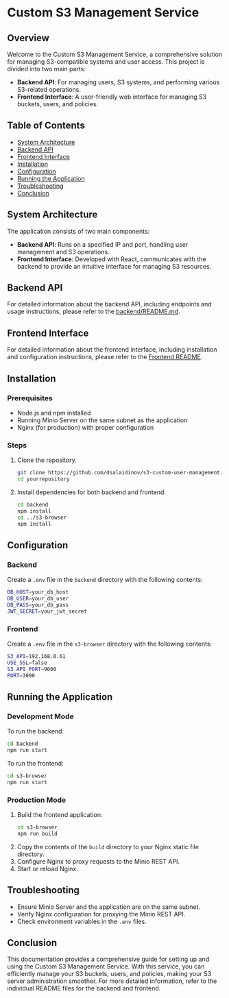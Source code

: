 # Custom S3 Management Service

## Overview
Welcome to the Custom S3 Management Service, a comprehensive solution for managing S3-compatible systems and user access. This project is divided into two main parts:
- **Backend API**: For managing users, S3 systems, and performing various S3-related operations.
- **Frontend Interface**: A user-friendly web interface for managing S3 buckets, users, and policies.

## Table of Contents
- [System Architecture](#system-architecture)
- [Backend API](#backend-api)
- [Frontend Interface](#frontend-interface)
- [Installation](#installation)
- [Configuration](#configuration)
- [Running the Application](#running-the-application)
- [Troubleshooting](#troubleshooting)
- [Conclusion](#conclusion)

## System Architecture
The application consists of two main components:

- **Backend API**: Runs on a specified IP and port, handling user management and S3 operations.
- **Frontend Interface**: Developed with React, communicates with the backend to provide an intuitive interface for managing S3 resources.

## Backend API
For detailed information about the backend API, including endpoints and usage instructions, please refer to the [backend/README.md](https://github.com/dsalaidinov/s3-custom-user-management/tree/backend?tab=readme-ov-file).

## Frontend Interface
For detailed information about the frontend interface, including installation and configuration instructions, please refer to the [Frontend README](https://github.com/dsalaidinov/s3-custom-user-management/tree/s3-browser?tab=readme-ov-file).

## Installation
### Prerequisites
- Node.js and npm installed
- Running Minio Server on the same subnet as the application
- Nginx (for production) with proper configuration

### Steps
1. Clone the repository.
    ```sh
    git clone https://github.com/dsalaidinov/s3-custom-user-management.git
    cd yourrepository
    ```
2. Install dependencies for both backend and frontend.
    ```sh
    cd backend
    npm install
    cd ../s3-browser
    npm install
    ```

## Configuration
### Backend
Create a `.env` file in the `backend` directory with the following contents:
```sh
DB_HOST=your_db_host
DB_USER=your_db_user
DB_PASS=your_db_pass
JWT_SECRET=your_jwt_secret
```

### Frontend
Create a `.env` file in the `s3-browser` directory with the following contents:
```sh
S3_API=192.168.0.61
USE_SSL=false
S3_API_PORT=9000
PORT=3000
```

## Running the Application
### Development Mode
To run the backend:
```sh
cd backend
npm run start
```
To run the frontend:
```sh
cd s3-browser
npm run start
```

### Production Mode
1. Build the frontend application:
    ```sh
    cd s3-browser
    npm run build
    ```
2. Copy the contents of the `build` directory to your Nginx static file directory.
3. Configure Nginx to proxy requests to the Minio REST API.
4. Start or reload Nginx.

## Troubleshooting
- Ensure Minio Server and the application are on the same subnet.
- Verify Nginx configuration for proxying the Minio REST API.
- Check environment variables in the `.env` files.

## Conclusion
This documentation provides a comprehensive guide for setting up and using the Custom S3 Management Service. With this service, you can efficiently manage your S3 buckets, users, and policies, making your S3 server administration smoother. For more detailed information, refer to the individual README files for the backend and frontend.

